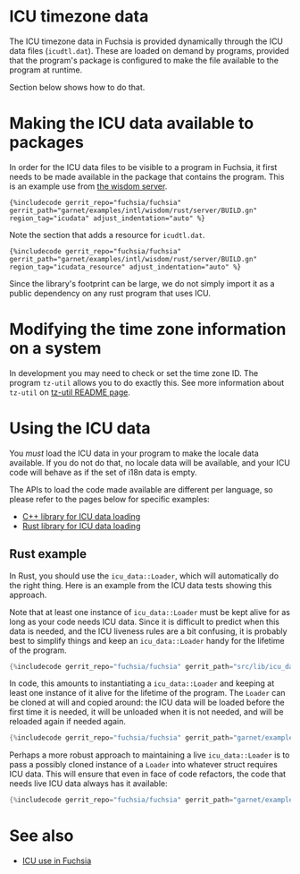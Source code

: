 # ICU timezone data

The ICU timezone data in Fuchsia is provided dynamically through the ICU data
files (`icudtl.dat`).  These are loaded on demand by programs, provided that
the program's package is configured to make the file available to the program
at runtime.

Section below shows how to do that.

# Making the ICU data available to packages

In order for the ICU data files to be visible to a program in Fuchsia, it first
needs to be made available in the package that contains the program.  This is
an example use from [the wisdom
server](/garnet/examples/intl/wisdom/rust/server/BUILD.gn).

```gn
{%includecode gerrit_repo="fuchsia/fuchsia" gerrit_path="garnet/examples/intl/wisdom/rust/server/BUILD.gn" region_tag="icudata" adjust_indentation="auto" %}
```

Note the section that adds a resource for `icudtl.dat`.

```gn
{%includecode gerrit_repo="fuchsia/fuchsia" gerrit_path="garnet/examples/intl/wisdom/rust/server/BUILD.gn" region_tag="icudata_resource" adjust_indentation="auto" %}
```

Since the library's footprint can be large, we do not simply import it as a
public dependency on any rust program that uses ICU.

# Modifying the time zone information on a system

In development you may need to check or set the time zone ID.  The program `tz-util`
allows you to do exactly this.  See more information about `tz-util` on [tz-util README
page](/src/sys/tz-util/README.md).

# Using the ICU data

You *must* load the ICU data in your program to make the locale data available.
If you do not do that, no locale data will be available, and your ICU code will
behave as if the set of i18n data is empty.

The APIs to load the code made available are different per language, so please
refer to the pages below for specific examples:

- [C++ library for ICU data loading](/src/lib/icu_data/cpp)
- [Rust library for ICU data loading](/src/lib/icu_data/rust)

## Rust example

In Rust, you should use the `icu_data::Loader`, which will automatically do the
right thing. Here is an example from the ICU data tests showing this approach.

Note that at least one instance of `icu_data::Loader` must be kept alive for as
long as your code needs ICU data. Since it is difficult to predict when this
data is needed, and the ICU liveness rules are a bit confusing, it is probably
best to simplify things and keep an `icu_data::Loader` handy for the lifetime
of the program.

```rust
{%includecode gerrit_repo="fuchsia/fuchsia" gerrit_path="src/lib/icu_data/rust/icu_data/src/lib.rs" region_tag="loader_example" adjust_indentation="auto" %}
```

In code, this amounts to instantiating a `icu_data::Loader` and keeping at
least one instance of it alive for the lifetime of the program.  The `Loader`
can be cloned at will and copied around: the ICU data will be loaded before the
first time it is needed, it will be unloaded when it is not needed, and will be
reloaded again if needed again.

```rust
{%includecode gerrit_repo="fuchsia/fuchsia" gerrit_path="garnet/examples/intl/wisdom/rust/server/src/main.rs" region_tag="loader_example" adjust_indentation="auto" %}
```

Perhaps a more robust approach to maintaining a live `icu_data::Loader` is to
pass a possibly cloned instance of a `Loader` into whatever struct requires ICU
data.  This will ensure that even in face of code refactors, the code that
needs live ICU data always has it available:

```rust
{%includecode gerrit_repo="fuchsia/fuchsia" gerrit_path="garnet/examples/intl/wisdom/rust/client/src/wisdom_client_impl.rs" region_tag="loader_example" adjust_indentation="auto" %}
```

# See also

* [ICU use in Fuchsia](icu.md)
